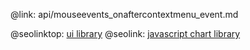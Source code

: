 @link: api/mouseevents_onaftercontextmenu_event.md

@seolinktop: [ui library](https://webix.com)
@seolink: [javascript chart library](https://webix.com/widget/charts/)